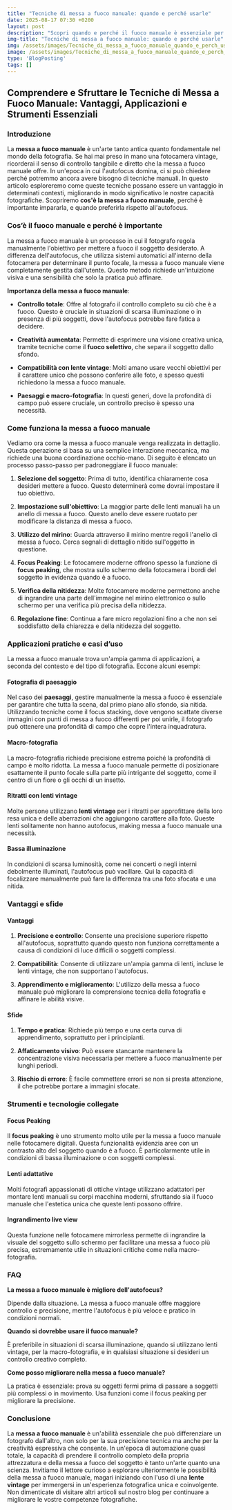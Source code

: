 ```yaml
---
title: "Tecniche di messa a fuoco manuale: quando e perché usarle"
date: 2025-08-17 07:30 +0200
layout: post
description: "Scopri quando e perché il fuoco manuale è essenziale per il tuo scatto perfetto, esplorando focus peaking e lenti vintage per risultati mozzafiato."
img-title: "Tecniche di messa a fuoco manuale: quando e perché usarle"
img: /assets/images/Tecniche_di_messa_a_fuoco_manuale_quando_e_perch_usarle.jpg
image: /assets/images/Tecniche_di_messa_a_fuoco_manuale_quando_e_perch_usarle.jpg
type: 'BlogPosting'
tags: []
---
```


## Comprendere e Sfruttare le Tecniche di Messa a Fuoco Manuale: Vantaggi, Applicazioni e Strumenti Essenziali

### Introduzione

La **messa a fuoco manuale** è un'arte tanto antica quanto fondamentale nel mondo della fotografia. Se hai mai preso in mano una fotocamera vintage, ricorderai il senso di controllo tangibile e diretto che la messa a fuoco manuale offre. In un'epoca in cui l'autofocus domina, ci si può chiedere perché potremmo ancora avere bisogno di tecniche manuali. In questo articolo esploreremo come queste tecniche possano essere un vantaggio in determinati contesti, migliorando in modo significativo le nostre capacità fotografiche. Scopriremo **cos'è la messa a fuoco manuale**, perché è importante impararla, e quando preferirla rispetto all'autofocus.

### Cos’è il fuoco manuale e perché è importante

La messa a fuoco manuale è un processo in cui il fotografo regola manualmente l'obiettivo per mettere a fuoco il soggetto desiderato. A differenza dell'autofocus, che utilizza sistemi automatici all'interno della fotocamera per determinare il punto focale, la messa a fuoco manuale viene completamente gestita dall'utente. Questo metodo richiede un'intuizione visiva e una sensibilità che solo la pratica può affinare.

**Importanza della messa a fuoco manuale**:

- **Controllo totale**: Offre al fotografo il controllo completo su ciò che è a fuoco. Questo è cruciale in situazioni di scarsa illuminazione o in presenza di più soggetti, dove l'autofocus potrebbe fare fatica a decidere.
  
- **Creatività aumentata**: Permette di esprimere una visione creativa unica, tramite tecniche come il **fuoco selettivo**, che separa il soggetto dallo sfondo.

- **Compatibilità con lente vintage**: Molti amano usare vecchi obiettivi per il carattere unico che possono conferire alle foto, e spesso questi richiedono la messa a fuoco manuale.

- **Paesaggi e macro-fotografia**: In questi generi, dove la profondità di campo può essere cruciale, un controllo preciso è spesso una necessità.

### Come funziona la messa a fuoco manuale

Vediamo ora come la messa a fuoco manuale venga realizzata in dettaglio. Questa operazione si basa su una semplice interazione meccanica, ma richiede una buona coordinazione occhio-mano. Di seguito è elencato un processo passo-passo per padroneggiare il fuoco manuale:

1. **Selezione del soggetto**: Prima di tutto, identifica chiaramente cosa desideri mettere a fuoco. Questo determinerà come dovrai impostare il tuo obiettivo.

2. **Impostazione sull'obiettivo**: La maggior parte delle lenti manuali ha un anello di messa a fuoco. Questo anello deve essere ruotato per modificare la distanza di messa a fuoco.

3. **Utilizzo del mirino**: Guarda attraverso il mirino mentre regoli l'anello di messa a fuoco. Cerca segnali di dettaglio nitido sull'oggetto in questione.

4. **Focus Peaking**: Le fotocamere moderne offrono spesso la funzione di **focus peaking**, che mostra sullo schermo della fotocamera i bordi del soggetto in evidenza quando è a fuoco.

5. **Verifica della nitidezza**: Molte fotocamere moderne permettono anche di ingrandire una parte dell'immagine nel mirino elettronico o sullo schermo per una verifica più precisa della nitidezza.

6. **Regolazione fine**: Continua a fare micro regolazioni fino a che non sei soddisfatto della chiarezza e della nitidezza del soggetto.

### Applicazioni pratiche e casi d’uso

La messa a fuoco manuale trova un'ampia gamma di applicazioni, a seconda del contesto e del tipo di fotografia. Eccone alcuni esempi:

#### Fotografia di paesaggio

Nel caso dei **paesaggi**, gestire manualmente la messa a fuoco è essenziale per garantire che tutta la scena, dal primo piano allo sfondo, sia nitida. Utilizzando tecniche come il focus stacking, dove vengono scattate diverse immagini con punti di messa a fuoco differenti per poi unirle, il fotografo può ottenere una profondità di campo che copre l'intera inquadratura.

#### Macro-fotografia

La macro-fotografia richiede precisione estrema poiché la profondità di campo è molto ridotta. La messa a fuoco manuale permette di posizionare esattamente il punto focale sulla parte più intrigante del soggetto, come il centro di un fiore o gli occhi di un insetto.

#### Ritratti con lenti vintage

Molte persone utilizzano **lenti vintage** per i ritratti per approfittare della loro resa unica e delle aberrazioni che aggiungono carattere alla foto. Queste lenti solitamente non hanno autofocus, making messa a fuoco manuale una necessità.

#### Bassa illuminazione

In condizioni di scarsa luminosità, come nei concerti o negli interni debolmente illuminati, l'autofocus può vacillare. Qui la capacità di focalizzare manualmente può fare la differenza tra una foto sfocata e una nitida.

### Vantaggi e sfide

#### Vantaggi

1. **Precisione e controllo**: Consente una precisione superiore rispetto all'autofocus, soprattutto quando questo non funziona correttamente a causa di condizioni di luce difficili o soggetti complessi.

2. **Compatibilità**: Consente di utilizzare un'ampia gamma di lenti, incluse le lenti vintage, che non supportano l'autofocus.

3. **Apprendimento e miglioramento**: L'utilizzo della messa a fuoco manuale può migliorare la comprensione tecnica della fotografia e affinare le abilità visive.

#### Sfide

1. **Tempo e pratica**: Richiede più tempo e una certa curva di apprendimento, soprattutto per i principianti.

2. **Affaticamento visivo**: Può essere stancante mantenere la concentrazione visiva necessaria per mettere a fuoco manualmente per lunghi periodi.

3. **Rischio di errore**: È facile commettere errori se non si presta attenzione, il che potrebbe portare a immagini sfocate.

### Strumenti e tecnologie collegate

#### Focus Peaking

Il **focus peaking** è uno strumento molto utile per la messa a fuoco manuale nelle fotocamere digitali. Questa funzionalità evidenzia aree con un contrasto alto del soggetto quando è a fuoco. È particolarmente utile in condizioni di bassa illuminazione o con soggetti complessi.

#### Lenti adattative

Molti fotografi appassionati di ottiche vintage utilizzano adattatori per montare lenti manuali su corpi macchina moderni, sfruttando sia il fuoco manuale che l'estetica unica che queste lenti possono offrire.

#### Ingrandimento live view

Questa funzione nelle fotocamere mirrorless permette di ingrandire la visuale del soggetto sullo schermo per facilitare una messa a fuoco più precisa, estremamente utile in situazioni critiche come nella macro-fotografia.

### FAQ

**La messa a fuoco manuale è migliore dell'autofocus?**

Dipende dalla situazione. La messa a fuoco manuale offre maggiore controllo e precisione, mentre l'autofocus è più veloce e pratico in condizioni normali.

**Quando si dovrebbe usare il fuoco manuale?**

È preferibile in situazioni di scarsa illuminazione, quando si utilizzano lenti vintage, per la macro-fotografia, e in qualsiasi situazione si desideri un controllo creativo completo.

**Come posso migliorare nella messa a fuoco manuale?**

La pratica è essenziale: prova su oggetti fermi prima di passare a soggetti più complessi o in movimento. Usa funzioni come il focus peaking per migliorare la precisione.

### Conclusione

La **messa a fuoco manuale** è un'abilità essenziale che può differenziare un fotografo dall'altro, non solo per la sua precisione tecnica ma anche per la creatività espressiva che consente. In un'epoca di automazione quasi totale, la capacità di prendere il controllo completo della propria attrezzatura e della messa a fuoco del soggetto è tanto un'arte quanto una scienza. Invitiamo il lettore curioso a esplorare ulteriormente le possibilità della messa a fuoco manuale, magari iniziando con l'uso di una **lente vintage** per immergersi in un'esperienza fotografica unica e coinvolgente. Non dimenticate di visitare altri articoli sul nostro blog per continuare a migliorare le vostre competenze fotografiche.